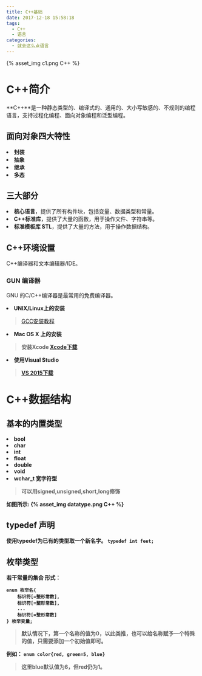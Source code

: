 ```yaml
---
title: C++基础
date: 2017-12-18 15:58:18
tags:
  - C++
  - 语言
categories:
  - 就会这么点语言
---
```

{% asset_img c1.png C++ %}
<!-- more -->

# C++简介
**C++**是一种静态类型的、编译式的、通用的、大小写敏感的、不规则的编程语言，支持过程化编程、面向对象编程和泛型编程。

## 面向对象四大特性

<li> <strong>封装</strong>
<li> <strong>抽象</strong>
<li> <strong>继承</strong>
<li> <strong>多态</strong>

## 三大部分

<li> <strong>核心语言</strong>，提供了所有构件块，包括变量、数据类型和常量。
<li> <strong>C++标准库</strong>，提供了大量的函数，用于操作文件、字符串等。
<li> <strong>标准模板库 STL</strong>，提供了大量的方法，用于操作数据结构。

## C++环境设置
C++编译器和文本编辑器/IDE。

### GUN 编译器
GNU 的C/C++编译器是最常用的免费编译器。
<li> <strong>UNIX/Linux上的安装</strong>

  > <a href="http://gcc.gnu.org/install/">GCC安装教程</a>

<li> <strong>Mac OS X 上的安装

  > 安装Xcode <a href="http://developer.apple.com/technologies/tools/">Xcode下载</a>

<li> <strong>使用Visual Studio</strong>

  > <a href="https://www.visualstudio.com/">VS 2015下载</a>

# C++数据结构

## 基本的内置类型

<li> bool
<li> char
<li> int
<li> float
<li> double
<li> void
<li> wchar_t 宽字符型

  > 可以用**signed,unsigned,short,long**修饰

**如图所示**:
{% asset_img datatype.png C++ %}

## typedef 声明

使用typedef为已有的类型取一个新名字。
`typedef int feet;`

## 枚举类型
若干常量的集合
形式：
```
enum 枚举名{
    标识符[=整形常数],
    标识符[=整形常数],
    ...
    标识符[=整形常数]
} 枚举变量;
```
  > 默认情况下，第一个名称的值为**0**，以此类推，也可以给名称赋予一个特殊的值，只需要添加一个初始值即可。

  例如：
  `enum color{red, green=5, blue}`
  > 这里blue默认值为6，但red仍为1。
